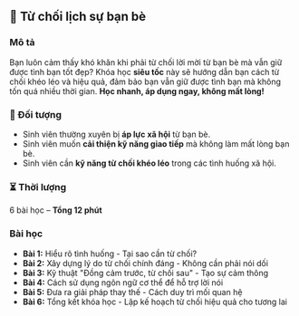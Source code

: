 ## 📌 Từ chối lịch sự bạn bè

### Mô tả  
Bạn luôn cảm thấy khó khăn khi phải từ chối lời mời từ bạn bè mà vẫn giữ được tình bạn tốt đẹp? Khóa học **siêu tốc** này sẽ hướng dẫn bạn cách từ chối khéo léo và hiệu quả, đảm bảo bạn vẫn giữ được tình bạn mà không tốn quá nhiều thời gian. **Học nhanh, áp dụng ngay, không mất lòng!**

### 🎯 Đối tượng  
- Sinh viên thường xuyên bị **áp lực xã hội** từ bạn bè.  
- Sinh viên muốn **cải thiện kỹ năng giao tiếp** mà không làm mất lòng bạn bè.  
- Sinh viên cần **kỹ năng từ chối khéo léo** trong các tình huống xã hội.  

### ⏳ Thời lượng  
6 bài học – **Tổng 12 phút**

### Bài học  
- **Bài 1:** Hiểu rõ tình huống - Tại sao cần từ chối?  
- **Bài 2:** Xây dựng lý do từ chối chính đáng - Không cần phải nói dối  
- **Bài 3:** Kỹ thuật "Đồng cảm trước, từ chối sau" - Tạo sự cảm thông  
- **Bài 4:** Cách sử dụng ngôn ngữ cơ thể để hỗ trợ lời nói  
- **Bài 5:** Đưa ra giải pháp thay thế - Cách duy trì mối quan hệ  
- **Bài 6:** Tổng kết khóa học - Lập kế hoạch từ chối hiệu quả cho tương lai